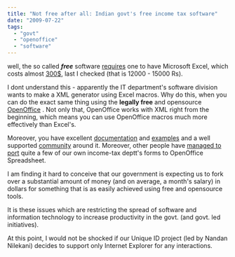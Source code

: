 ```yaml
---
title: "Not free after all: Indian govt's free income tax software"
date: "2009-07-22"
tags: 
  - "govt"
  - "openoffice"
  - "software"
---
```


well, the so called _**free**_ software [requires](https://incometaxindiaefiling.gov.in/portal/downloads.do) one to have Microsoft Excel, which costs almost [300$](http://www.amazon.com/Microsoft-Office-Standard-2007-VERSION/dp/B000HCVR3A/ref=sr_1_2?ie=UTF8&s=software&qid=1248258257&sr=1-2), last I checked (that is 12000 - 15000 Rs).

I dont understand this - apparently the IT department's software division wants to make a XML generator using Excel macros. Why do this, when you can do the exact same thing using the **legally free** and opensource [OpenOffice](http://www.openoffice.org) . Not only that, OpenOffice works with XML right from the beginning, which means you can use OpenOffice macros much more effectively than Excel's.

Moreover, you have excellent [documentation](http://www.pitonyak.org/AndrewMacro.pdf) and [examples](http://www.pitonyak.org/oo.php) and a well supported [community](http://www.oooforum.org/) around it. Moreover, other people have [managed to port](http://www.zyxware.com/articles/2009/01/16/openoffice-spreadsheet-template-for-filing-kvat-returns-ported-by-zyxware) quite a few of our own income-tax deptt's forms to OpenOffice Spreadsheet.

I am finding it hard to conceive that our government is expecting us to fork over a substantial amount of money (and on average, a month's salary) in dollars for something that is as easily achieved using free and opensource tools.

It is these issues which are restricting the spread of software and information technology to increase productivity in the govt. (and govt. led initiatives).

At this point, I would not be shocked if our Unique ID project (led by Nandan Nilekani) decides to support only Internet Explorer for any interactions.
